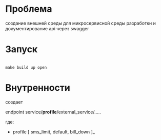 # Проблема

создание внешней среды для микросервисной среды разработки
и документирование api через swagger

# Запуск

```shell

make build up open

```

# Внутренности

создает 

   endpoint service/**profile**/external_service/.....

где:

   * profile [ sms_limit, default, bill_down ]_
